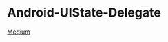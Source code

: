 # Android-UIState-Delegate

[Medium](https://medium.com/@MrAndroid/android-architecture-with-mvvm-and-uistate-f29aa5494465)
